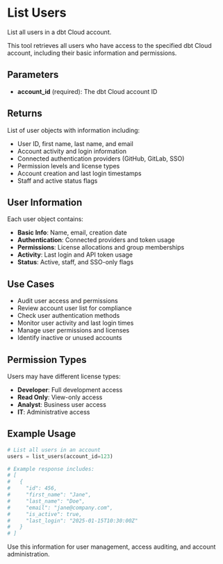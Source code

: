 # List Users

List all users in a dbt Cloud account.

This tool retrieves all users who have access to the specified dbt Cloud account, including their basic information and permissions.

## Parameters

- **account_id** (required): The dbt Cloud account ID

## Returns

List of user objects with information including:

- User ID, first name, last name, and email
- Account activity and login information
- Connected authentication providers (GitHub, GitLab, SSO)
- Permission levels and license types
- Account creation and last login timestamps
- Staff and active status flags

## User Information

Each user object contains:

- **Basic Info**: Name, email, creation date
- **Authentication**: Connected providers and token usage
- **Permissions**: License allocations and group memberships
- **Activity**: Last login and API token usage
- **Status**: Active, staff, and SSO-only flags

## Use Cases

- Audit user access and permissions
- Review account user list for compliance
- Check user authentication methods
- Monitor user activity and last login times
- Manage user permissions and licenses
- Identify inactive or unused accounts

## Permission Types

Users may have different license types:
- **Developer**: Full development access
- **Read Only**: View-only access
- **Analyst**: Business user access
- **IT**: Administrative access

## Example Usage

```python
# List all users in an account
users = list_users(account_id=123)

# Example response includes:
# [
#   {
#     "id": 456,
#     "first_name": "Jane",
#     "last_name": "Doe", 
#     "email": "jane@company.com",
#     "is_active": true,
#     "last_login": "2025-01-15T10:30:00Z"
#   }
# ]
```

Use this information for user management, access auditing, and account administration.
